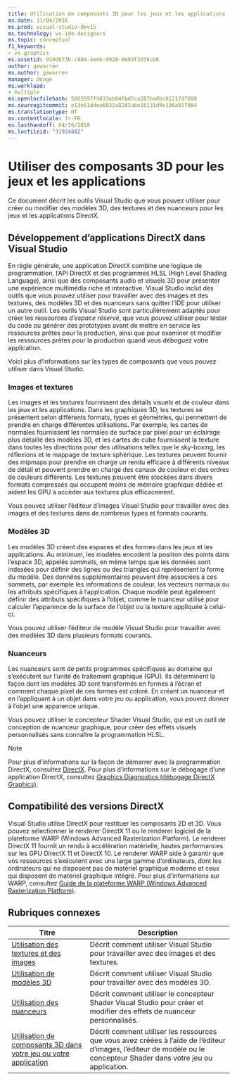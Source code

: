 ```yaml
---
title: Utilisation de composants 3D pour les jeux et les applications
ms.date: 11/04/2016
ms.prod: visual-studio-dev15
ms.technology: vs-ide-designers
ms.topic: conceptual
f1_keywords:
- vs.graphics
ms.assetid: 910d673b-c884-4eeb-9928-0e89f3d38cb6
author: gewarren
ms.author: gewarren
manager: douge
ms.workload:
- multiple
ms.openlocfilehash: 5865597f9833ab04fbd5ca287ba0bc61217d7088
ms.sourcegitcommit: e13e61ddea6032a8282abe16131d9e136a927984
ms.translationtype: HT
ms.contentlocale: fr-FR
ms.lasthandoff: 04/26/2018
ms.locfileid: "31924842"
---
```

# <a name="work-with-3d-assets-for-games-and-apps"></a>Utiliser des composants 3D pour les jeux et les applications

Ce document décrit les outils Visual Studio que vous pouvez utiliser pour créer ou modifier des modèles 3D, des textures et des nuanceurs pour les jeux et les applications DirectX.

## <a name="directx-app-development-in-visual-studio"></a>Développement d’applications DirectX dans Visual Studio
 En règle générale, une application DirectX combine une logique de programmation, l’API DirectX et des programmes HLSL (High Level Shading Language), ainsi que des composants audio et visuels 3D pour présenter une expérience multimédia riche et interactive. Visual Studio inclut des outils que vous pouvez utiliser pour travailler avec des images et des textures, des modèles 3D et des nuanceurs sans quitter l’IDE pour utiliser un autre outil. Les outils Visual Studio sont particulièrement adaptés pour créer les ressources *d’espace réservé*, que vous pouvez utiliser pour tester du code ou générer des prototypes avant de mettre en service les ressources prêtes pour la production, ainsi que pour examiner et modifier les ressources prêtes pour la production quand vous déboguez votre application.

 Voici plus d’informations sur les types de composants que vous pouvez utiliser dans Visual Studio.

### <a name="images-and-textures"></a>Images et textures
 Les images et les textures fournissent des détails visuels et de couleur dans les jeux et les applications. Dans les graphiques 3D, les textures se présentent selon différents formats, types et géométries, qui permettent de prendre en charge différentes utilisations. Par exemple, les cartes de normales fournissent les normales de surface par pixel pour un éclairage plus détaillé des modèles 3D, et les cartes de cube fournissent la texture dans toutes les directions pour des utilisations telles que le sky-boxing, les réflexions et le mappage de texture sphérique. Les textures peuvent fournir des mipmaps pour prendre en charge un rendu efficace à différents niveaux de détail et peuvent prendre en charge des canaux de couleur et des ordres de couleurs différents. Les textures peuvent être stockées dans divers formats compressés qui occupent moins de mémoire graphique dédiée et aident les GPU à accéder aux textures plus efficacement.

 Vous pouvez utiliser l’éditeur d’images Visual Studio pour travailler avec des images et des textures dans de nombreux types et formats courants.

### <a name="3d-models"></a>Modèles 3D
 Les modèles 3D créent des espaces et des formes dans les jeux et les applications. Au minimum, les modèles encodent la position des points dans l’espace 3D, appelés *sommets*, en même temps que les données sont indexées pour définir des lignes ou des triangles qui représentent la forme du modèle. Des données supplémentaires peuvent être associées à ces sommets, par exemple les informations de couleur, les vecteurs normaux ou les attributs spécifiques à l’application. Chaque modèle peut également définir des attributs spécifiques à l’objet, comme le nuanceur utilisé pour calculer l’apparence de la surface de l’objet ou la texture appliquée à celui-ci.

 Vous pouvez utiliser l’éditeur de modèle Visual Studio pour travailler avec des modèles 3D dans plusieurs formats courants.

### <a name="shaders"></a>Nuanceurs
 Les nuanceurs sont de petits programmes spécifiques au domaine qui s’exécutent sur l’unité de traitement graphique (GPU). Ils déterminent la façon dont les modèles 3D sont transformés en formes à l’écran et comment chaque pixel de ces formes est coloré. En créant un nuanceur et en l’appliquant à un objet dans votre jeu ou application, vous pouvez donner à l’objet une apparence unique.

 Vous pouvez utiliser le concepteur Shader Visual Studio, qui est un outil de conception de nuanceur graphique, pour créer des effets visuels personnalisés sans connaître la programmation HLSL.

> [!NOTE]
> Pour plus d’informations sur la façon de démarrer avec la programmation DirectX, consultez [DirectX](http://go.microsoft.com/fwlink/p/?LinkId=224633). Pour plus d’informations sur le débogage d’une application DirectX, consultez [Graphics Diagnostics (débogage DirectX Graphics)](../debugger/visual-studio-graphics-diagnostics.md).

## <a name="directx-version-compatibility"></a>Compatibilité des versions DirectX
 Visual Studio utilise DirectX pour restituer les composants 2D et 3D. Vous pouvez sélectionner le renderer DirectX 11 ou le renderer logiciel de la plateforme WARP (Windows Advanced Rasterization Platform). Le renderer DirectX 11 fournit un rendu à accélération matérielle, hautes performances sur les GPU DirectX 11 et DirectX 10. Le renderer WARP aide à garantir que vos ressources s’exécutent avec une large gamme d’ordinateurs, dont les ordinateurs qui ne disposent pas de matériel graphique moderne et ceux qui disposent de matériel graphique intégré. Pour plus d’informations sur WARP, consultez [Guide de la plateforme WARP (Windows Advanced Rasterization Platform)](http://go.microsoft.com/fwlink/p/?LinkId=224634).

## <a name="related-topics"></a>Rubriques connexes

|Titre|Description|
|-----------|-----------------|
|[Utilisation des textures et des images](../designers/working-with-textures-and-images.md)|Décrit comment utiliser Visual Studio pour travailler avec des images et des textures.|
|[Utilisation de modèles 3D](../designers/working-with-3-d-models.md)|Décrit comment utiliser Visual Studio pour travailler avec des modèles 3D.|
|[Utilisation des nuanceurs](../designers/working-with-shaders.md)|Décrit comment utiliser le concepteur Shader Visual Studio pour créer et modifier des effets de nuanceur personnalisés.|
|[Utilisation de composants 3D dans votre jeu ou votre application](../designers/using-3-d-assets-in-your-game-or-app.md)|Décrit comment utiliser les ressources que vous avez créées à l’aide de l’éditeur d’images, l’éditeur de modèle ou le concepteur Shader dans votre jeu ou application.|